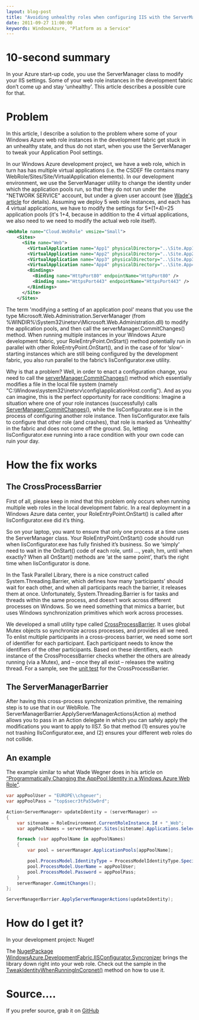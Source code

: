 ```yaml
---
layout: blog-post
title: "Avoiding unhealthy roles when configuring IIS with the ServerManager in the local Azure development fabric"
date: 2011-09-27 11:00:00
keywords: WindowsAzure, "Platform as a Service"
---
```



# 10-second summary

In your Azure start-up code, you use the ServerManager class to modify your IIS settings. Some of your web role instances in the development fabric don’t come up and stay ‘unhealthy’. This article describes a possible cure for that. 

# Problem

In this article, I describe a solution to the problem where some of your Windows Azure web role instances in the development fabric get stuck in an unhealthy state, and thus do not start, when you use the ServerManager to tweak your Application Pool settings. 

In our Windows Azure development project, we have a web role, which in turn has has multiple virtual applications (i.e. the CSDEF file contains many WebRole/Sites/Site/VirtualApplication elements). In our development environment, we use the ServerManager utility to change the identity under which the application pools run, so that they do not run under the "NETWORK SERVICE" account, but under a given user account (see [Wade's article][wade] for details). Assuming we deploy 5 web role instances, and each has 4 virtual applications, we have to modify the settings for 5*(1+4)=25 application pools (it's 1+4, because in addition to the 4 virtual applications, we also need to we need to modify the actual web role itself). 


```xml
<WebRole name="Cloud.WebRole" vmsize="Small"> 
    <Sites> 
      <Site name="Web"> 
        <VirtualApplication name="App1" physicalDirectory="..\Site.App1" /> 
        <VirtualApplication name="App2" physicalDirectory="..\Site.App2" /> 
        <VirtualApplication name="App3" physicalDirectory="..\Site.App3" /> 
        <VirtualApplication name="App4" physicalDirectory="..\Site.App4" /> 
        <Bindings> 
          <Binding name="HttpPort80" endpointName="HttpPort80" /> 
          <Binding name="HttpsPort443" endpointName="HttpsPort443" /> 
        </Bindings> 
      </Site> 
    </Sites>
```

The term 'modifying a setting of an application pool' means that you use the type Microsoft.Web.Administration.ServerManager (from %WINDIR%\System32\inetsrv\Microsoft.Web.Administration.dll) to modify the application pools, and then call the serverManager.CommitChanges() method. When running multiple instances in your Windows Azure development fabric, your RoleEntryPoint.OnStart() method potentially run in parallel with other  RoleEntryPoint.OnStart(), and in the case of for ‘slow’-starting instances which are still being configured by the development fabric, you also run parallel to the fabric’s IisConfigurator.exe utility. 


Why is that a problem? Well, in order to enact a configuration change, you need to call the [serverManager.CommitChanges()][servermanagercommit] method which essentially modifies a file in the local file system (namely "C:\Windows\system32\inetsrv\config\applicationHost.config"). And as you can imagine, this is the perfect opportunity for race conditions: Imagine a situation where one of your role instances (successfully) calls [ServerManager.CommitChanges()][servermanagercommit], while the IisConfigurator.exe is in the process of configuring another role instance. Then IisConfigurator.exe fails to configure that other role (and crashes), that role is marked as ‘Unhealthy’ in the fabric and does not come off the ground. So, letting IisConfigurator.exe running into a race condition with your own code can ruin your day.

# How the fix works

## The CrossProcessBarrier

First of all, please keep in mind that this problem only occurs when running multiple web roles in the local development fabric. In a real deployment in a Windows Azure data center, your RoleEntryPoint.OnStart() is called after IisConfigurator.exe did it’s thing. 

So on your laptop, you want to ensure that only one process at a time uses the ServerManager class. Your RoleEntryPoint.OnStart() code should run when IisConfigurator.exe has fully finished it’s business. So we ‘simply’ need to wait in the OnStart() code of each role, until …, yeah, hm, until when exactly? When all OnStart() methods are ‘at the same point’, that’s the right time when IisConfigurator is done. 

In the Task Parallel Library, there is a nice construct called System.Threading.Barrier, which defines how many ‘participants’ should wait for each other, and when all participants reach the barrier, it releases them at once. Unfortunately, System.Threading.Barrier is for tasks and threads within the same process, and doesn’t work across different processes on Windows. So we need something that mimics a barrier, but uses Windows synchronization primitives which work across processes. 

We developed a small utility type called [CrossProcessBarrier][CrossProcessBarrier]. It uses global Mutex objects so synchronize across processes, and provides all we need. To enlist multiple participants in a cross-process barrier, we need some sort of identifier for each participant. Each participant needs to know the identifiers of the other participants. Based on these identifiers, each instance of the CrossProcessBarrier checks whether the others are already running (via a Mutex), and – once they all exist – releases the waiting thread. For a sample, see the [unit test][unittest] for the CrossProcessBarrier. 

## The ServerManagerBarrier

After having this cross-process synchronization primitive, the remaining step is to use that in our WebRole. The ServerManagerBarrier.ApplyServerManagerActions(Action<ServerManager> a) method allows you to pass in an Action<ServerManager> delegate in which you can safely apply the modifications you want to apply to IIS7. So that method (1) ensures you’re not trashing IIsConfigurator.exe, and (2) ensures your different web roles do not collide.

## An example

The example similar to what Wade Wegner does in his article on [“Programmatically Changing the AppPool Identity in a Windows Azure Web Role”][apppoolidentity]. 

```c#
var appPoolUser = "EUROPE\\chgeuer"; 
var appPoolPass = "top$secr3tPa55w0rd";

Action<ServerManager> updateIdentity = (serverManager) => 
{ 
    var sitename = RoleEnvironment.CurrentRoleInstance.Id + "_Web"; 
    var appPoolNames = serverManager.Sites[sitename].Applications.Select(app => app.ApplicationPoolName).ToList();

    foreach (var appPoolName in appPoolNames) 
    { 
        var pool = serverManager.ApplicationPools[appPoolName];

        pool.ProcessModel.IdentityType = ProcessModelIdentityType.SpecificUser; 
        pool.ProcessModel.UserName = appPoolUser; 
        pool.ProcessModel.Password = appPoolPass; 
    } 
    serverManager.CommitChanges(); 
};

ServerManagerBarrier.ApplyServerManagerActions(updateIdentity); 
```

# How do I get it? 

In your development project: Nuget!

The [NugetPackage WindowsAzure.DevelopmentFabric.IISConfigurator.Syncronizer][nuget] brings the library down right into your web role. Check out the sample in the [TweakIdentityWhenRunningInCorpnet()][tweakidentity] method on how to use it. 

# Source….

If you prefer source, grab it on [GitHub][azureiisconfiguratorsyncSource]  

[wade]: http://www.wadewegner.com/2011/01/programmatically-changing-the-apppool-identity-in-a-windows-azure-web-role/#comment-4251
[servermanagercommit]: http://msdn.microsoft.com/en-us/library/microsoft.web.administration.servermanager.commitchanges(v=vs.90).aspx
[nuget]: http://www.nuget.org/List/Packages/WindowsAzure.DevelopmentFabric.IISConfigurator.Syncronizer
[tweakidentity]: https://github.com/chgeuer/azureiisconfiguratorsync/blob/master/src/WindowsAzure.DevelopmentFabric.IISConfigurator.Syncronizer/MicrosoftCorpnetAuthenticationFixer.cs
[apppoolidentity]: http://www.wadewegner.com/2011/01/programmatically-changing-the-apppool-identity-in-a-windows-azure-web-role/
[unittest]: https://github.com/chgeuer/azureiisconfiguratorsync/blob/master/src/Tests/UnitTest1.cs
[CrossProcessBarrier]: https://github.com/chgeuer/azureiisconfiguratorsync/blob/master/src/WindowsAzure.DevelopmentFabric.IISConfigurator.Syncronizer/CrossProcessBarrier.cs
[azureiisconfiguratorsyncSource]: https://github.com/chgeuer/azureiisconfiguratorsync
